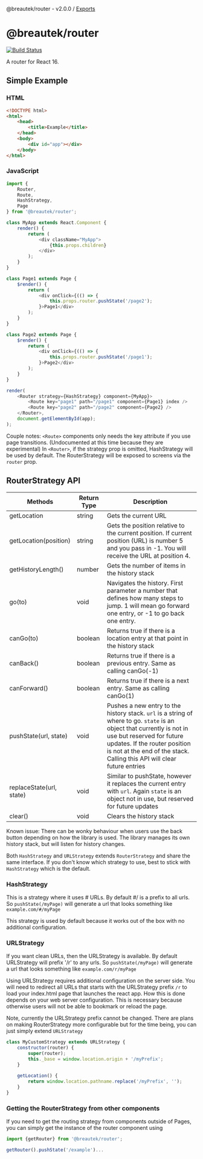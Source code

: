 @breautek/router - v2.0.0 / [Exports](modules.md)

# @breautek/router

[![Build Status](https://travis-ci.org/breautek/storm.svg?branch=master)](https://travis-ci.org/breautek/storm)

A router for React 16.

## Simple Example

### HTML
```html
<!DOCTYPE html>
<html>
    <head>
        <title>Example</title>
    </head>
    <body>
        <div id="app"></div>
    </body>
</html>
```

### JavaScript

```javascript
import {
    Router, 
    Route,
    HashStrategy,
    Page
} from '@breautek/router';

class MyApp extends React.Component {
    render() {
        return (
            <div className="MyApp">
                {this.props.children}
            </div>
        );
    }
}

class Page1 extends Page {
    $render() {
        return (
            <div onClick={(() => {
                this.props.router.pushState('/page2');
            }>Page1</div>
        );	
    }
}

class Page2 extends Page {
    $render() {
        return (
            <div onClick={(() => {
                this.props.router.pushState('/page1');
            }>Page2</div>
        );	
    }
}

render(
    <Router strategy={HashStrategy} component={MyApp}>
        <Route key="page1" path="/page1" component={Page1} index />
        <Route key="page2" path="/page2" component={Page2} />
    </Router>,
    document.getElementById(app);
);
```

Couple notes:
`<Route>` components only needs the key attribute if you use page transitions. (Undocumented at this time because they are experimental)
In `<Router>`, if the strategy prop is omitted, HashStrategy will be used by default.
The RouterStrategy will be exposed to screens via the `router` prop.

## RouterStrategy API
| Methods                            | Return Type 	| Description
| ---------------------------------- | ---------------- | ----------------------------- |
| getLocation 			     | string 		| Gets the current URL 		|
| getLocation(position) 	 | string 		| Gets the position relative to the current position. If current position (URL) is number 5 and you pass in -1. You will receive the URL at position 4. 		|
| getHistoryLength()		     | number 		| Gets the number of items in the history stack
| go(to) 			     | void 		| Navigates the history. First parameter a number that defines how many steps to jump. 1 will mean go forward one entry, or -1 to go back one entry.
| canGo(to) 			     | boolean 		| Returns true if there is a location entry at that point in the history stack
| canBack() 			     | boolean 		| Returns true if there is a previous entry. Same as calling canGo(-1)
| canForward() 			     | boolean 		| Returns true if there is a next entry. Same as calling canGo(1)
| pushState(url, state) 	     | void 		| Pushes a new entry to the history stack. `url` is a string of where to go. `state` is an object that currently is not in use but reserved for future updates. If the router position is not at the end of the stack. Calling this API will clear future entries
| replaceState(url, state)	     | void 		| Similar to pushState, however it replaces the current entry with `url`. Again `state` is an object not in use, but reserved for future updates
| clear() 			     | void 		| Clears the history stack

Known issue: There can be wonky behaviour when users use the back button depending on how the library is used. The library manages its own history stack, but will listen for history changes.

Both `HashStrategy` and `URLStrategy` extends `RouterStrategy` and share the same interface. If you don't know which strategy to use, best to stick with `HashStrategy` which is the default.

### HashStrategy

This is a strategy where it uses # URLs. By default #/ is a prefix to all urls. So `pushState(/myPage)` will generate a url that looks something like `example.com/#/myPage`

This strategy is used by default because it works out of the box with no additional configuration.

### URLStrategy

If you want clean URLs, then the URLStrategy is available. By default URLStrategy will prefix '/r' to any urls. So `pushState(/myPage)` will generate a url that looks something like `example.com/r/myPage`

Using URLStrategy requires additional configuration on the server side. You will need to redirect all URLs that starts with the URLStrategy prefix `/r` to load your index.html page that launches the react app. How this is done depends on your web server configuration. This is necessary because otherwise users will not be able to bookmark or reload the page.

Note, currently the URLStrategy prefix cannot be changed. There are plans on making RouterStrategy more configurable but for  the time being, you can just simply extend `URLStrategy`

```Javascript
class MyCustomStrategy extends URLStrategy {
    constructor(router) {
        super(router);
        this._base = window.location.origin + '/myPrefix';
    }
    
    getLocation() {
        return window.location.pathname.replace('/myPrefix', '');
    }
}
```

### Getting the RouterStrategy from other components
If you need to get the routing strategy from components outside of Pages, you can simply get the instance of the router component using

```javascript
import {getRouter} from '@breautek/router';

getRouter().pushState('/example')...
```
